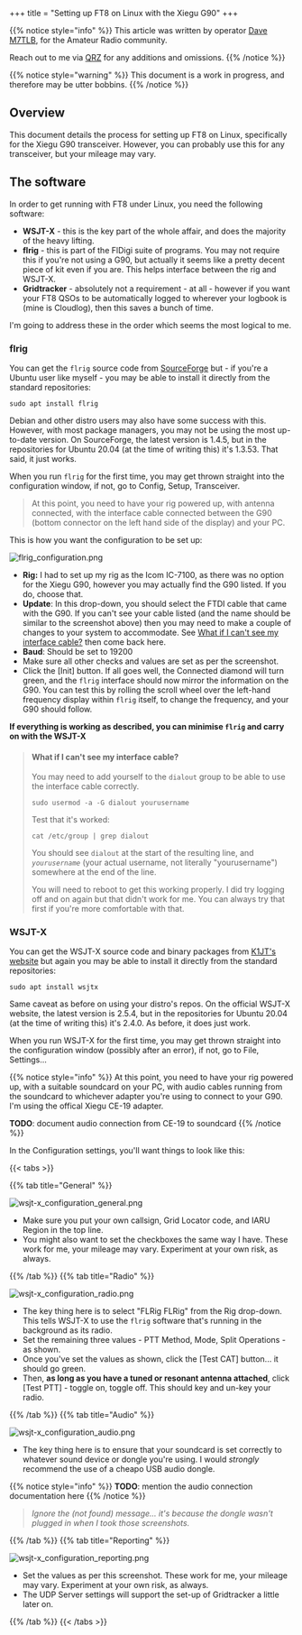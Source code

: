 +++
title = "Setting up FT8 on Linux with the Xiegu G90"
+++

{{% notice style="info" %}}
This article was written by operator [Dave M7TLB][QRZ], for the Amateur Radio community.

Reach out to me via [QRZ][QRZ] for any additions and omissions.
{{% /notice %}}

[QRZ]: https://qrz.com/db/M7TLB

{{% notice style="warning" %}}
This document is a work in progress, and therefore may be utter bobbins.
{{% /notice %}}

## Overview

This document details the process for setting up FT8 on Linux, specifically for the Xiegu G90 transceiver.  However, you can probably use this for any transceiver, but your mileage may vary.

## The software

In order to get running with FT8 under Linux, you need the following software:

* **WSJT-X** - this is the key part of the whole affair, and does the majority of the heavy lifting.
* **flrig** - this is part of the FlDigi suite of programs.  You may not require this if you're not using a G90, but actually it seems like a pretty decent piece of kit even if you are.  This helps interface between the rig and WSJT-X.
* **Gridtracker** - absolutely not a requirement - at all - however if you want your FT8 QSOs to be automatically logged to wherever your logbook is (mine is Cloudlog), then this saves a bunch of time.

I'm going to address these in the order which seems the most logical to me.

### flrig

You can get the `flrig` source code from [SourceForge][flrig] but - if you're a Ubuntu user like myself - you may be able to install it directly from the standard repositories:

```shell
sudo apt install flrig
```

Debian and other distro users may also have some success with this.  However, with most package managers, you may not be using the most up-to-date version.  On SourceForge, the latest version is 1.4.5, but in the repositories for Ubuntu 20.04 (at the time of writing this) it's 1.3.53.  That said, it just works.

When you run `flrig` for the first time, you may get thrown straight into the configuration window, if not, go to Config, Setup, Transceiver.

> At this point, you need to have your rig powered up, with antenna connected, with the interface cable connected between the G90 (bottom connector on the left hand side of the display) and your PC.

This is how you want the configuration to be set up:

![flrig_configuration.png](/images/flrig_configuration.png)

* **Rig:** I had to set up my rig as the Icom IC-7100, as there was no option for the Xiegu G90, however you may actually find the G90 listed.  If you do, choose that.
* **Update**: In this drop-down, you should select the FTDI cable that came with the G90.  If you can't see your cable listed (and the name should be similar to the screenshot above) then you may need to make a couple of changes to your system to accommodate.  See [What if I can't see my interface cable?](#what-if-i-cant-see-my-interface-cable) then come back here.
* **Baud**: Should be set to 19200
* Make sure all other checks and values are set as per the screenshot.
* Click the \[Init] button.  If all goes well, the Connected diamond will turn green, and the `flrig` interface should now mirror the information on the G90.  You can test this by rolling the scroll wheel over the left-hand frequency display within `flrig` itself, to change the frequency, and your G90 should follow.

**If everything is working as described, you can minimise `flrig` and carry on with the WSJT-X**

> #### What if I can't see my interface cable?
>
> You may need to add yourself to the `dialout` group to be able to use the interface cable correctly.
>
> ```shell
> sudo usermod -a -G dialout yourusername
> ```
>
> Test that it's worked:
>
> ```shell
> cat /etc/group | grep dialout  
> ```
>
> You should see `dialout` at the start of the resulting line, and *`yourusername`* (your actual username, not literally "yourusername") somewhere at the end of the line.
>
> You will need to reboot to get this working properly.  I did try logging off and on again but that didn't work for me.  You can always try that first if you're more comfortable with that.

### WSJT-X

You can get the WSJT-X source code and binary packages from [K1JT's website][wsjtx] but again you may be able to install it directly from the standard repositories:

```shell
sudo apt install wsjtx
```

Same caveat as before on using your distro's repos.  On the official WSJT-X website, the latest version is 2.5.4, but in the repositories for Ubuntu 20.04 (at the time of writing this) it's 2.4.0.  As before, it does just work.

When you run WSJT-X for the first time, you may get thrown straight into the configuration window (possibly after an error), if not, go to File, Settings...

{{% notice style="info" %}}
At this point, you need to have your rig powered up, with a suitable soundcard on your PC, with audio cables running from the soundcard to whichever adapter you're using to connect to your G90.  I'm using the offical Xiegu CE-19 adapter.

**TODO**: document audio connection from CE-19 to soundcard
{{% /notice %}}

In the Configuration settings, you'll want things to look like this:

{{< tabs >}}

{{% tab title="General" %}}

![wsjt-x_configuration_general.png](/images/wsjt-x_configuration_general.png)

* Make sure you put your own callsign, Grid Locator code, and IARU Region in the top line.
* You might also want to set the checkboxes the same way I have.  These work for me, your mileage may vary.  Experiment at your own risk, as always.

{{% /tab %}}
{{% tab title="Radio" %}}

![wsjt-x_configuration_radio.png](/images/wsjt-x_configuration_radio.png)

* The key thing here is to select "FLRig FLRig" from the Rig drop-down.  This tells WSJT-X to use the `flrig` software that's running in the background as its radio.
* Set the remaining three values - PTT Method, Mode, Split Operations - as shown.
* Once you've set the values as shown, click the \[Test CAT] button... it should go green.
* Then, **as long as you have a tuned or resonant antenna attached**, click \[Test PTT] - toggle on, toggle off.  This should key and un-key your radio.

{{% /tab %}}
{{% tab title="Audio" %}}

![wsjt-x_configuration_audio.png](/images/wsjt-x_configuration_audio.png)

* The key thing here is to ensure that your soundcard is set correctly to whatever sound device or dongle you're using.  I would *strongly* recommend the use of a cheapo USB audio dongle.

{{% notice style="info" %}}
**TODO**: mention the audio connection documentation here
{{% /notice %}}

> *Ignore the (not found) message... it's because the dongle wasn't plugged in when I took those screenshots.*

{{% /tab %}}
{{% tab title="Reporting" %}}

![wsjt-x_configuration_reporting.png](/images/wsjt-x_configuration_reporting.png)

* Set the values as per this screenshot.  These work for me, your mileage may vary.  Experiment at your own risk, as always.
* The UDP Server settings will support the set-up of Gridtracker a little later on.

{{% /tab %}}
{{< /tabs >}}

[flrig]: https://sourceforge.net/projects/fldigi/files/flrig/
[wsjtx]: https://www.physics.princeton.edu/pulsar/K1JT/wsjtx.html
